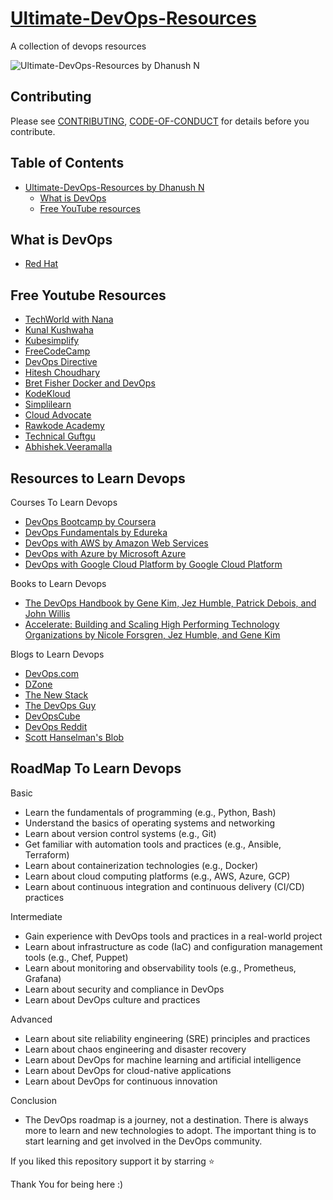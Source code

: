 # [Ultimate-DevOps-Resources](https://github.com/DhanushNehru/Ultimate-DevOps-Resources)

A collection of devops resources

![Ultimate-DevOps-Resources by Dhanush N](https://github.com/DhanushNehru/Ultimate-DevOps-Resources/blob/main/cover.png)

## Contributing

Please see [CONTRIBUTING](https://github.com/DhanushNehru/Ultimate-DevOps-Resources/blob/main/CONTRIBUTING.md), [CODE-OF-CONDUCT](https://github.com/DhanushNehru/Ultimate-DevOps-Resources/blob/main/CODE-OF-CONDUCT.md) for details before you contribute.

## Table of Contents

- [Ultimate-DevOps-Resources by Dhanush N](https://github.com/DhanushNehru/Ultimate-DevOps-Resources)
  - [What is DevOps](#what-is-devops)
  - [Free YouTube resources](#free-youtube-resources)

## What is DevOps

- [Red Hat](https://www.redhat.com/en/topics/devops)

## Free Youtube Resources

- [TechWorld with Nana](https://www.youtube.com/@TechWorldwithNana)
- [Kunal Kushwaha](https://www.youtube.com/@KunalKushwaha)
- [Kubesimplify](https://www.youtube.com/@kubesimplify)
- [FreeCodeCamp](https://www.youtube.com/@freecodecamp)
- [DevOps Directive](https://www.youtube.com/@DevOpsDirective)
- [Hitesh Choudhary](https://www.youtube.com/@HiteshChoudharydotcom)
- [Bret Fisher Docker and DevOps](https://www.youtube.com/@BretFisher)
- [KodeKloud ](https://www.youtube.com/@KodeKloud)
- [Simplilearn](https://www.youtube.com/@SimplilearnOfficial)
- [Cloud Advocate](https://www.youtube.com/@CloudAdvocate)
- [Rawkode Academy](https://www.youtube.com/@RawkodeAcademy)
- [Technical Guftgu](https://www.youtube.com/@TechnicalGuftgu)
- [Abhishek.Veeramalla](https://www.youtube.com/@AbhishekVeeramalla)

## Resources to Learn Devops
  Courses To Learn Devops
- [DevOps Bootcamp by Coursera](https://www.coursera.org/courses?query=devops)
- [DevOps Fundamentals by Edureka](https://www.edureka.co/blog/devops-tutorial)
- [DevOps with AWS by Amazon Web Services](https://www.coursera.org/specializations/aws-devops)
- [DevOps with Azure by Microsoft Azure](https://azure.microsoft.com/en-in/products/devops) 
- [DevOps with Google Cloud Platform by Google Cloud Platform](https://cloud.google.com/devops)

Books to Learn Devops 
- [The DevOps Handbook by Gene Kim, Jez Humble, Patrick Debois, and John Willis](https://www.amazon.in/DevOPS-Handbook-World-Class-Reliability-Organizations/dp/1942788002) 
- [Accelerate: Building and Scaling High Performing Technology Organizations by Nicole Forsgren, Jez Humble, and Gene Kim](https://www.amazon.in/Accelerate-Building-Performing-Technology-Organizations/dp/B07BMCFBWY)

Blogs to Learn Devops 
- [DevOps.com](https://devops.com/) 
- [DZone](https://dzone.com/) 
- [The New Stack](https://thenewstack.io/)
- [The DevOps Guy](https://www.youtube.com/@MarcelDempers)
- [DevOpsCube](https://devopscube.com)
- [DevOps Reddit](https://reddit.com/r/devops)
- [Scott Hanselman's Blob](https://www.hanselman.com/blog)



## RoadMap To Learn Devops

Basic
  - Learn the fundamentals of programming (e.g., Python, Bash)
  - Understand the basics of operating systems and networking
  - Learn about version control systems (e.g., Git)
  - Get familiar with automation tools and practices (e.g., Ansible, Terraform)
  - Learn about containerization technologies (e.g., Docker)
  - Learn about cloud computing platforms (e.g., AWS, Azure, GCP)
  - Learn about continuous integration and continuous delivery (CI/CD) practices

Intermediate
  - Gain experience with DevOps tools and practices in a real-world project
  - Learn about infrastructure as code (IaC) and configuration management tools (e.g., Chef, Puppet)
  - Learn about monitoring and observability tools (e.g., Prometheus, Grafana)
  - Learn about security and compliance in DevOps
  - Learn about DevOps culture and practices

  Advanced
  - Learn about site reliability engineering (SRE) principles and practices
  - Learn about chaos engineering and disaster recovery
  - Learn about DevOps for machine learning and artificial intelligence
  - Learn about DevOps for cloud-native applications
  - Learn about DevOps for continuous innovation
 
 Conclusion
 - The DevOps roadmap is a journey, not a destination. There is always more to learn and new technologies to adopt. The important thing is to start learning and get involved in the DevOps community.


If you liked this repository support it by starring ⭐

Thank You for being here :)
